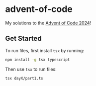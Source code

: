 # advent-of-code

My solutions to the [Advent of Code 2024](https://adventofcode.com/2024/)!

## Get Started

To run files, first install `tsx` by running:

```bash
npm install -g tsx typescript
```

Then use `tsx` to run files:

```bash
tsx dayX/part1.ts
```